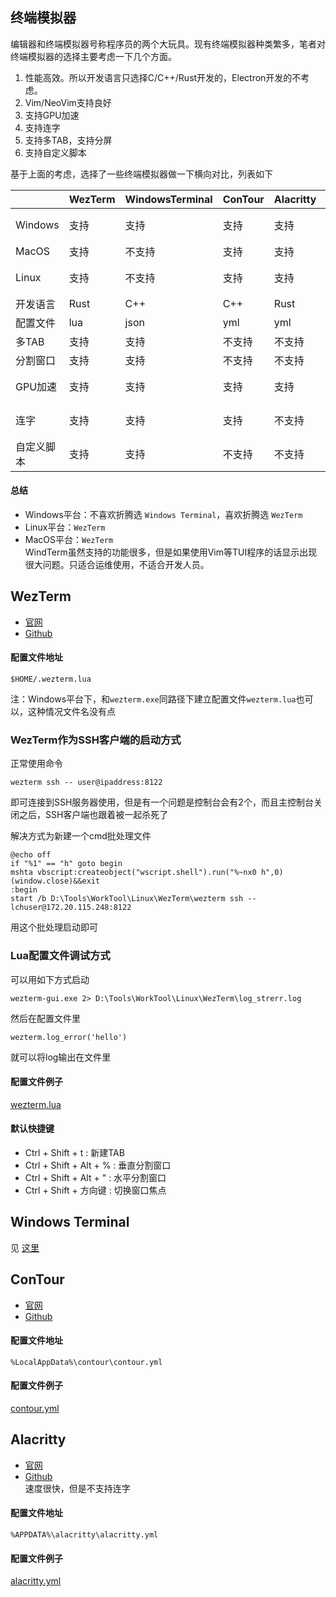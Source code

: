 ## 终端模拟器

编辑器和终端模拟器号称程序员的两个大玩具。现有终端模拟器种类繁多，笔者对终端模拟器的选择主要考虑一下几个方面。  
 1. 性能高效。所以开发语言只选择C/C++/Rust开发的，Electron开发的不考虑。
 2. Vim/NeoVim支持良好
 3. 支持GPU加速
 4. 支持连字
 5. 支持多TAB，支持分屏
 6. 支持自定义脚本

基于上面的考虑，选择了一些终端模拟器做一下横向对比，列表如下  

|            | WezTerm | WindowsTerminal | ConTour | Alacritty | Kitty    | Warp   | WindTerm |
|------------|---------|-----------------|---------|-----------|----------|--------|----------|
| Windows    | 支持    | 支持            | 支持    | 支持      | 不支持   | 不支持 | 支持     |
| MacOS      | 支持    | 不支持          | 支持    | 支持      | 支持     | 支持   | 支持     |
| Linux      | 支持    | 不支持          | 支持    | 支持      | 支持     | 不支持 | 支持     |
| 开发语言   | Rust    | C++             | C++     | Rust      | C/Python | Rust   | C        |
| 配置文件   | lua     | json            | yml     | yml       | conf     | -      | config   |
| 多TAB      | 支持    | 支持            | 不支持  | 不支持    | 支持     | 支持   | 支持     |
| 分割窗口   | 支持    | 支持            | 不支持  | 不支持    | 支持     | 支持   | 支持     |
| GPU加速    | 支持    | 支持            | 支持    | 支持      | 支持     | 不支持 | 不支持   |
| 连字       | 支持    | 支持            | 支持    | 不支持    | 支持     | 不支持 | 不支持   |
| 自定义脚本 | 支持    | 支持            | 不支持  | 不支持    | 支持     | 不支持 | 支持     |

#### 总结
- Windows平台：不喜欢折腾选 ``Windows Terminal``，喜欢折腾选 ``WezTerm``  
- Linux平台：``WezTerm``  
- MacOS平台：``WezTerm``  
WindTerm虽然支持的功能很多，但是如果使用Vim等TUI程序的话显示出现很大问题。只适合运维使用，不适合开发人员。

## WezTerm
* [官网](https://wezfurlong.org/wezterm/index.html)
* [Github](https://github.com/wez/wezterm)

#### 配置文件地址
```
$HOME/.wezterm.lua
```
注：Windows平台下，和``wezterm.exe``同路径下建立配置文件``wezterm.lua``也可以，这种情况文件名没有点

### WezTerm作为SSH客户端的启动方式
正常使用命令
```
wezterm ssh -- user@ipaddress:8122
```
即可连接到SSH服务器使用，但是有一个问题是控制台会有2个，而且主控制台关闭之后，SSH客户端也跟着被一起杀死了  

解决方式为新建一个cmd批处理文件
```
@echo off
if "%1" == "h" goto begin
mshta vbscript:createobject("wscript.shell").run("%~nx0 h",0)(window.close)&&exit
:begin
start /b D:\Tools\WorkTool\Linux\WezTerm\wezterm ssh -- lchuser@172.20.115.248:8122
```
用这个批处理启动即可

### Lua配置文件调试方式
可以用如下方式启动
```
wezterm-gui.exe 2> D:\Tools\WorkTool\Linux\WezTerm\log_strerr.log
```
然后在配置文件里
```
wezterm.log_error('hello')
```
就可以将log输出在文件里

#### 配置文件例子
[wezterm.lua](./WezTerm_conf/wezterm.lua)

#### 默认快捷键
- Ctrl + Shift + t : 新建TAB
- Ctrl + Shift + Alt + % : 垂直分割窗口
- Ctrl + Shift + Alt + " : 水平分割窗口
- Ctrl + Shift + 方向键 : 切换窗口焦点

## Windows Terminal
见 [这里](./Windows-Terminal_zh_CN.md)

## ConTour
* [官网](http://contour-terminal.org/)
* [Github](https://github.com/contour-terminal/contour/)

#### 配置文件地址
```
%LocalAppData%\contour\contour.yml
```

#### 配置文件例子
[contour.yml](./contour_conf/contour.yml)

## Alacritty
* [官网](https://alacritty.org/)
* [Github](https://github.com/alacritty/alacritty)  
速度很快，但是不支持连字

#### 配置文件地址
```
%APPDATA%\alacritty\alacritty.yml
```

#### 配置文件例子
[alacritty.yml](./alacritty_conf/alacritty.yml)
